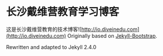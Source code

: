 长沙戴维营教育学习博客
==========

这是长沙戴维营教育的技术博客![http://io.diveinedu.com](http://io.diveinedu.com)
Originally based on [Jekyll-Bootstrap](https://github.com/plusjade/jekyll-bootstrap).

Rewritten and adapted to Jekyll 2.4.0
